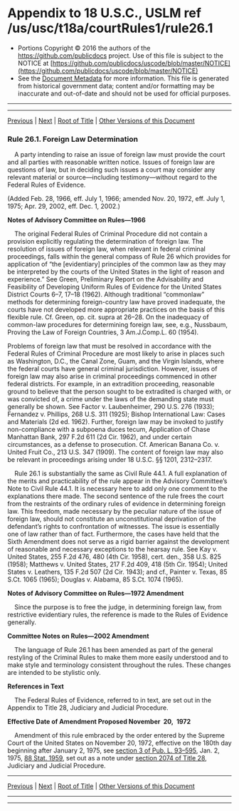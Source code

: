 ---
---

# Appendix to 18 U.S.C., USLM ref /us/usc/t18a/courtRules1/rule26.1

* Portions Copyright © 2016 the authors of the https://github.com/publicdocs project.
  Use of this file is subject to the NOTICE at [https://github.com/publicdocs/uscode/blob/master/NOTICE](https://github.com/publicdocs/uscode/blob/master/NOTICE)
* See the [Document Metadata](././../../../..//README.md) for more information.
  This file is generated from historical government data; content and/or formatting may be inaccurate and out-of-date and should not be used for official purposes.

----------
----------

[Previous](./../../../..//us/usc/t18a/courtRules1/m__us_usc_t18a_courtRules1_rule26.md) | [Next](./../../../..//us/usc/t18a/courtRules1/m__us_usc_t18a_courtRules1_rule26.2.md) | [Root of Title](./../../../../) | [Other Versions of this Document](https://publicdocs.github.io/go/links?ns=uslm&ref=%2Fus%2Fusc%2Ft18a%2FcourtRules1%2Frule26.1)

### Rule 26.1. Foreign Law Determination

    A party intending to raise an issue of foreign law must provide the court and all parties with reasonable written notice. Issues of foreign law are questions of law, but in deciding such issues a court may consider any relevant material or source—including testimony—without regard to the Federal Rules of Evidence.

(Added Feb. 28, 1966, eff. July 1, 1966; amended Nov. 20, 1972, eff. July 1, 1975; Apr. 29, 2002, eff. Dec. 1, 2002.)

 __Notes of Advisory Committee on Rules—1966__ 

    The original Federal Rules of Criminal Procedure did not contain a provision explicitly regulating the determination of foreign law. The resolution of issues of foreign law, when relevant in federal criminal proceedings, falls within the general compass of Rule 26 which provides for application of “the \[evidentiary\] principles of the common law as they may be interpreted by the courts of the United States in the light of reason and experience.” See Green, Preliminary Report on the Advisability and Feasibility of Developing Uniform Rules of Evidence for the United States District Courts 6–7, 17–18 (1962). Although traditional “commonlaw” methods for determining foreign-country law have proved inadequate, the courts have not developed more appropriate practices on the basis of this flexible rule. Cf. Green, op. cit. supra at 26–28. On the inadequacy of common-law procedures for determining foreign law, see, e.g., Nussbaum, Proving the Law of Foreign Countries, 3 Am.J.Comp.L. 60 (1954).

Problems of foreign law that must be resolved in accordance with the Federal Rules of Criminal Procedure are most likely to arise in places such as Washington, D.C., the Canal Zone, Guam, and the Virgin Islands, where the federal courts have general criminal jurisdiction. However, issues of foreign law may also arise in criminal proceedings commenced in other federal districts. For example, in an extradition proceeding, reasonable ground to believe that the person sought to be extradited is charged with, or was convicted of, a crime under the laws of the demanding state must generally be shown. See Factor v. Laubenheimer, 290 U.S. 276 (1933); Fernandez v. Phillips, 268 U.S. 311 (1925); Bishop International Law: Cases and Materials (2d ed. 1962). Further, foreign law may be invoked to justify non-compliance with a subpoena duces tecum, Application of Chase Manhattan Bank, 297 F.2d 611 (2d Cir. 1962), and under certain circumstances, as a defense to prosecution. Cf. American Banana Co. v. United Fruit Co., 213 U.S. 347 (1909). The content of foreign law may also be relevant in proceedings arising under 18 U.S.C. §§ 1201, 2312–2317.

    Rule 26.1 is substantially the same as Civil Rule 44.1. A full explanation of the merits and practicability of the rule appear in the Advisory Committee’s Note to Civil Rule 44.1. It is necessary here to add only one comment to the explanations there made. The second sentence of the rule frees the court from the restraints of the ordinary rules of evidence in determining foreign law. This freedom, made necessary by the peculiar nature of the issue of foreign law, should not constitute an unconstitutional deprivation of the defendant’s rights to confrontation of witnesses. The issue is essentially one of law rather than of fact. Furthermore, the cases have held that the Sixth Amendment does not serve as a rigid barrier against the development of reasonable and necessary exceptions to the hearsay rule. See Kay v. United States, 255 F.2d 476, 480 (4th Cir. 1958), cert. den., 358 U.S. 825 (1958); Matthews v. United States, 217 F.2d 409, 418 (5th Cir. 1954); United States v. Leathers, 135 F.2d 507 (2d Cir. 1943); and cf., Painter v. Texas, 85 S.Ct. 1065 (1965); Douglas v. Alabama, 85 S.Ct. 1074 (1965).

 __Notes of Advisory Committee on Rules—1972 Amendment__ 

    Since the purpose is to free the judge, in determining foreign law, from restrictive evidentiary rules, the reference is made to the Rules of Evidence generally.

 __Committee Notes on Rules—2002 Amendment__ 

    The language of Rule 26.1 has been amended as part of the general restyling of the Criminal Rules to make them more easily understood and to make style and terminology consistent throughout the rules. These changes are intended to be stylistic only.

 __References in Text__ 

    The Federal Rules of Evidence, referred to in text, are set out in the Appendix to Title 28, Judiciary and Judicial Procedure.

 __Effective Date of Amendment Proposed November 20, 1972__ 

    Amendment of this rule embraced by the order entered by the Supreme Court of the United States on November 20, 1972, effective on the 180th day beginning after January 2, 1975, see [section 3 of Pub. L. 93–595][/us/pl/93/595/s3], Jan. 2, 1975, [88 Stat. 1959][/us/stat/88/1959], set out as a note under [section 2074 of Title 28][/us/usc/t28/s2074], Judiciary and Judicial Procedure.

----------

[Previous](./../../../..//us/usc/t18a/courtRules1/m__us_usc_t18a_courtRules1_rule26.md) | [Next](./../../../..//us/usc/t18a/courtRules1/m__us_usc_t18a_courtRules1_rule26.2.md) | [Root of Title](./../../../../) | [Other Versions of this Document](https://publicdocs.github.io/go/links?ns=uslm&ref=%2Fus%2Fusc%2Ft18a%2FcourtRules1%2Frule26.1)

----------
----------

[/us/pl/93/595/s3]: https://publicdocs.github.io/go/links?ns=uslm&ref=%2Fus%2Fpl%2F93%2F595%2Fs3
[/us/stat/88/1959]: https://publicdocs.github.io/go/links?ns=uslm&ref=%2Fus%2Fstat%2F88%2F1959
[/us/usc/t28/s2074]: https://publicdocs.github.io/go/links?ns=uslm&ref=%2Fus%2Fusc%2Ft28%2Fs2074


